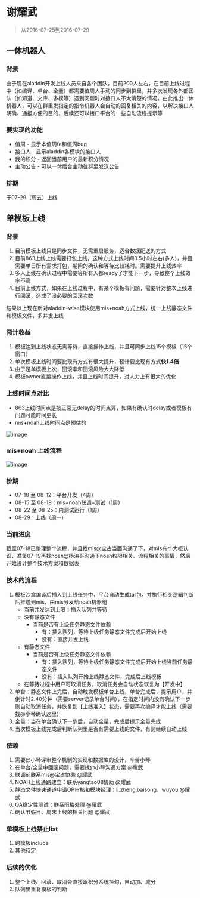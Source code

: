 # 谢耀武

> 从2016-07-25到2016-07-29

## 一休机器人

### 背景

由于现在aladdin开发上线人员来自各个团队，目前200人左右，在目前上线过程中（如编译、单台、全量）都需要值周人手动的同步到群里，并多次发现各外部团队（如知道、文库、多模等）遇到问题时对接口人不太清楚的情况，由此推出一休机器人，可以在群里发指定的指令机器人会自动的回复相关的内容，以解决接口人明确、通报方便的目的，后续还可以接口平台的一些自动流程提示等

### 要实现的功能

* 值周 - 显示本值周fe和值周bug
* 接口人 - 显示aladdin各模块的接口人
* 我的积分 - 返回当前用户的最新积分情况
* 主动公告 - 可以一休后台主动往群里发送公告

### 排期

于07-29（周五）上线

## 单模板上线

### 背景

1. 目前模板上线只是同步文件，无需重启服务，适合数据配送的方式
1. 目前863上线上线需要打包上线，这种方式上线时间3.5小时左右(多人)，并且需要单日所有需求打包，期间的确认和等待比较耗时。需要提升上线效率
1. 多人上线在确认过程中需要等所有人都ready了才能下一步，导致整个上线效率不高
1. 目前上线方式，如果在上线过程中，有某个模板有问题，需要针对整次上线进行回滚，造成了没必要的回滚次数

结果以上现在新对aladdin-wise模块使用mis+noah方式上线，统一上线静态文件和模板文件，多并发上线

### 预计收益

1. 模板达到上线状态无需等待，直接操作上线，并且可同步上线15个模板（15个窗口）
1. 单次模板上线时间要比现有方式有很大提升，预计要比现有方式**快1.4倍**
1. 由于是单模板上次，回滚率和回滚风险大大降低
1. 模板owner直接操作上线，并且上线时间提升，对人力上有很大的优化

### 上线时间点对比

* 863上线时间点是按正常无delay的时间点算，如果有确认时delay或者模板有问题可能时间更长
* mis+noah上线时间点是预估的

![image](http://gitlab.baidu.com/psfe/ala-weeklyreport/uploads/0958ec61d6b188859beb4f5f9552b2e4/image.png)

### mis+noah 上线流程

![image](http://gitlab.baidu.com/psfe/ala-weeklyreport/uploads/d108b1089fd4c02f6204ef87fbeb70b8/image.png)

### 排期

* 07-18 至 08-12：平台开发（4周）
* 08-15 至 08-19：mis+noah联调+测试（1周）
* 08-22 至 08-25：内测试运行（1周）
* 08-29：上线（周一）

### 当前进度

截至07-18已整理整个流程，并且找mis@宝占当面沟通了下，对mis有个大概认识，准备07-19再找noah@杨涛哥沟通下noah权限相关、流程相关的事情，然后开始设计整个技术方案和数据表

### 技术的流程

1. 模板沙盒编译后插入到上线任务中，平台自动生成tar包，并执行相关逻辑判断后推送到mis，由mis分发给noah机器组
    * 当前并发达到上限：插入队列并等待
    * 没有静态文件
        * 当前是否有上级任务静态文件依赖
            * 有：插入队列，等待上级任务静态文件完成后开始上线
            * 没有：直接并发上线
    * 有静态文件
        * 当前是否有上级任务静态文件依赖
            * 有：插入队列，等待上级任务静态文件完成后开始上线当前任务静态文件
            * 没有：插入队列开始上线静态文件，完成后上线模板
    * 在等待过程中用户可取消任务，取消任务会自动状态恢复为【开发中】
1. 单台：静态文件上完后，自动触发模板单台上线，单台完成后，提示用户，并倒计时2.40分钟（需要server记录单台时间），在指定时间内没有确认下一步则自动取消任务，并恢复到【上线准入】状态，需要再次编译才能上线（需要找@小琴确认这里）
1. 全量：当在单台确认下一步后，自动全量，完成后提示全量完成
1. 当次模板上线完成后判断队列里是否有需要上线的文件，有则继续自动上线

### 依赖

1. 需要@小琴评审整个机制的实现和数据库的设计，辛苦小琴
1. 在单台/全量中回滚问题，需要找@小琴沟通方案 @耀武
1. 联调前联系mis@宝占协助 @耀武
1. NOAH上线通路建立：联系yangtao08协助 @耀武
1. 静态文件快速通道申请OP审核和模块经理：li.zheng,baisong，wuyou @耀武
1. QA稳定性测试：联系雨梅处理 @耀武
1. 确认节假日、周末上线的相关问题 @耀武


### 单模板上线禁止list

1. 跨模板include
1. 其他待定

### 后续的优化

1. 整个上线、回滚、取消会直接跟积分系统挂勾，自动加、减分
1. 队列里重复模板的判断